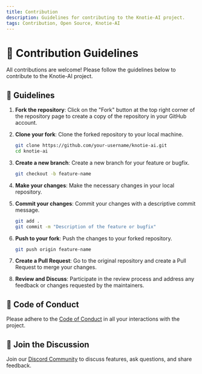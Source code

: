 ```yaml
---
title: Contribution
description: Guidelines for contributing to the Knotie-AI project.
tags: Contribution, Open Source, Knotie-AI
---
```


# 🤝 Contribution Guidelines

All contributions are welcome! Please follow the guidelines below to contribute to the Knotie-AI project.

## 📝 Guidelines

1. **Fork the repository**: Click on the "Fork" button at the top right corner of the repository page to create a copy of the repository in your GitHub account.

2. **Clone your fork**: Clone the forked repository to your local machine.
   ```bash
   git clone https://github.com/your-username/knotie-ai.git
   cd knotie-ai
   ```

3. **Create a new branch**: Create a new branch for your feature or bugfix.
   ```bash
   git checkout -b feature-name
   ```

4. **Make your changes**: Make the necessary changes in your local repository.

5. **Commit your changes**: Commit your changes with a descriptive commit message.
   ```bash
   git add .
   git commit -m "Description of the feature or bugfix"
   ```

6. **Push to your fork**: Push the changes to your forked repository.
   ```bash
   git push origin feature-name
   ```

7. **Create a Pull Request**: Go to the original repository and create a Pull Request to merge your changes.

8. **Review and Discuss**: Participate in the review process and address any feedback or changes requested by the maintainers.

## 📜 Code of Conduct

Please adhere to the [Code of Conduct](CODE_OF_CONDUCT.md) in all your interactions with the project.

## 💬 Join the Discussion

Join our [Discord Community](https://discord.com/invite/7UKpgUbEXf) to discuss features, ask questions, and share feedback.